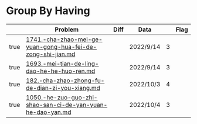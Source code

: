 # Group By Having



<table><thead><tr><th data-type="checkbox"> </th><th>Problem</th><th data-type="select">Diff</th><th>Data</th><th data-type="rating" data-max="5"></th><th>Flag</th></tr></thead><tbody><tr><td>true</td><td><a data-mention href="1741.-cha-zhao-mei-ge-yuan-gong-hua-fei-de-zong-shi-jian.md">1741.-cha-zhao-mei-ge-yuan-gong-hua-fei-de-zong-shi-jian.md</a></td><td></td><td>2022/9/14</td><td>3</td><td></td></tr><tr><td>true</td><td><a data-mention href="1693.-mei-tian-de-ling-dao-he-he-huo-ren.md">1693.-mei-tian-de-ling-dao-he-he-huo-ren.md</a></td><td></td><td>2022/9/14</td><td>3</td><td></td></tr><tr><td>true</td><td><a data-mention href="182.-cha-zhao-zhong-fu-de-dian-zi-you-xiang.md">182.-cha-zhao-zhong-fu-de-dian-zi-you-xiang.md</a></td><td></td><td>2022/10/3</td><td>4</td><td></td></tr><tr><td>true</td><td><a data-mention href="1050.-he-zuo-guo-zhi-shao-san-ci-de-yan-yuan-he-dao-yan.md">1050.-he-zuo-guo-zhi-shao-san-ci-de-yan-yuan-he-dao-yan.md</a></td><td></td><td>2022/10/4</td><td>3</td><td></td></tr></tbody></table>
